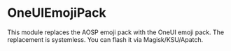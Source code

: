 # OneUIEmojiPack
This module replaces the AOSP emoji pack with the OneUI emoji pack. The replacement is systemless. You can flash it via Magisk/KSU/Apatch.
